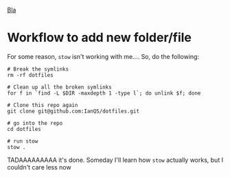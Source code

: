 [Bla](www.google.com)

# Workflow to add new folder/file

For some reason, `stow` isn't working with me.... So, do the following:

```
# Break the symlinks
rm -rf dotfiles

# Clean up all the broken symlinks
for f in `find -L $DIR -maxdepth 1 -type l`; do unlink $f; done

# Clone this repo again
git clone git@github.com:IanQS/dotfiles.git

# go into the repo
cd dotfiles

# run stow
stow .

```

TADAAAAAAAAA it's done. Someday I'll learn how `stow` actually works, but I couldn't care less now
